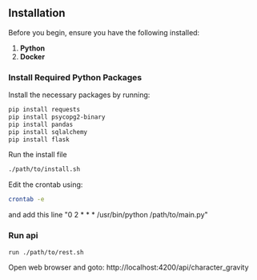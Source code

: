 
## Installation

Before you begin, ensure you have the following installed:

1. **Python**
2. **Docker**

### Install Required Python Packages

Install the necessary packages by running:

```bash
pip install requests
pip install psycopg2-binary
pip install pandas
pip install sqlalchemy 
pip install flask
```

Run the install file
```bash
./path/to/install.sh
```
Edit the crontab using:
``` bash
crontab -e
```
and add this line "0 2 * * * /usr/bin/python /path/to/main.py"

### Run api
```bash
run ./path/to/rest.sh
```
Open web browser and goto: http://localhost:4200/api/character_gravity